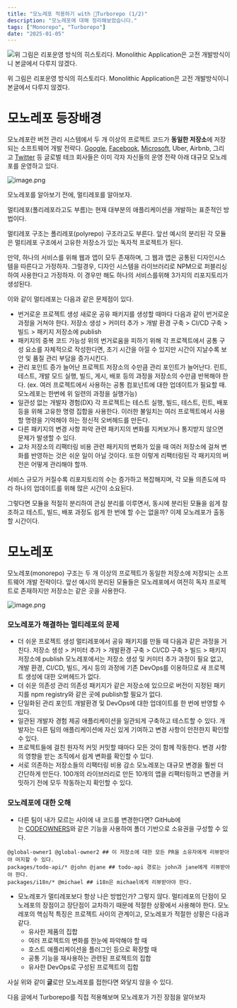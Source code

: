 ```yaml
---
title: "모노레포 적용하기 with 🚀Turborepo (1/2)"
description: "모노레포에 대해 정리해보았습니다."
tags: ["Monorepo", "Turborepo"]
date: "2025-01-05"
---
```


![위 그림은 리포운영 방식의 히스토리다. Monolithic Application은 고전 개발방식이니 본글에서 다루지 않겠다.](attachment:5de2c08e-4ed8-4e73-81c7-de401c563b97:74ee8f5b-cc03-4442-9bf1-4c525f047961.png)

위 그림은 리포운영 방식의 히스토리다. Monolithic Application은 고전 개발방식이니 본글에서 다루지 않겠다.

# 모노레포 등장배경

모노레포란 버전 관리 시스템에서 두 개 이상의 프로젝트 코드가 **동일한 저장소**에 저장되는 소프트웨어 개발 전략다. [Google](https://qeunit.com/blog/how-google-does-monorepo/), [Facebook](https://buck.build/), [Microsoft](https://rushjs.io/), Uber, Airbnb, 그리고 [Twitter](https://www.pantsbuild.org/docs/welcome-to-pants) 등 글로벌 테크 회사들은 이미 각자 자신들의 운영 전략 아래 대규모 모노레포를 운영하고 있다.

![image.png](attachment:5c7816a2-7757-46dc-87dd-611a1c9e861a:image.png)

모노레포를 알아보기 전에, 멀티레포를 알아보자.

멀티레포(폴리레포라고도 부름)는 현재 대부분의 애플리케이션을 개발하는 표준적인 방법이다.

멀티레포 구조는 폴리레포(polyrepo) 구조라고도 부른다. 앞선 예시의 분리된 각 모듈은 멀티레포 구조에서 고유한 저장소가 있는 독자적 프로젝트가 된다.

만약, 하나의 서비스를 위해 웹과 앱이 모두 존재하며, 그 웹과 앱은 공통된 디자인시스템을 따른다고 가정하자. 그럴경우, 디자인 시스템을 라이브러리로 NPM으로 퍼블리싱하여 사용한다고 가정하자. 이 경우만 해도 하나의 서비스를위해 3가지의 리포지토리가 생성된다.

이와 같이 멀티레포는 다음과 같은 문제점이 있다.

- 번거로운 프로젝트 생성
  새로운 공유 패키지를 생성할 때마다 다음과 같이 번거로운 과정을 거쳐야 한다.
  저장소 생성 > 커미터 추가 > 개발 환경 구축 > CI/CD 구축 > 빌드 > 패키지 저장소에 publish
- 패키지의 중복 코드 가능성
  위의 번거로움을 피하기 위해 각 프로젝트에서 공통 구성 요소를 자체적으로 작성한다면, 초기 시간을 아낄 수 있지만 시간이 지날수록 보안 및 품질 관리 부담을 증가시킨다.
- 관리 포인트 증가
  늘어난 프로젝트 저장소의 수만큼 관리 포인트가 늘어난다. 린트, 테스트, 개발 모드 실행, 빌드, 게시, 배포 등의 과정을 저장소의 수만큼 반복해야 한다. (ex. 여러 프로젝트에서 사용하는 공통 컴포넌트에 대한 업데이트가 필요할 때. 모노레포는 한번에 위 일련의 과정을 실행가능)
- 일관성 없는 개발자 경험(DX)
  각 프로젝트는 테스트 실행, 빌드, 테스트, 린트, 배포 등을 위해 고유한 명령 집합을 사용한다. 이러한 불일치는 여러 프로젝트에서 사용할 명령을 기억해야 하는 정신적 오버헤드를 만든다.
- 다른 패키지의 변경 사항 파악
  관련 패키지의 변화를 지켜보거나 통지받지 않으면 문제가 발생할 수 있다.
- 교차 저장소의 리팩터링 비용
  관련 패키지의 변화가 있을 때 여러 저장소에 걸쳐 변화를 반영하는 것은 쉬운 일이 아닐 것이다. 또한 이렇게 리팩터링된 각 패키지의 버전은 어떻게 관리해야 할까.

서비스 규모가 커질수록 리포지토리의 수는 증가하고 복잡해지며, 각 모듈 의존도에 따라 하나의 업데이트를 위해 많은 시간이 소요된다.

그렇다면 모듈을 적절히 분리하여 관심 분리를 이루면서, 동시에 분리된 모듈을 쉽게 참조하고 테스트, 빌드, 배포 과정도 쉽게 한 번에 할 수는 없을까? 이제 모노레포가 출동할 시간이다.

# 모노레포

모노레포(monorepo) 구조는 두 개 이상의 프로젝트가 동일한 저장소에 저장되는 소프트웨어 개발 전략이다. 앞선 예시의 분리된 모듈들은 모노레포에서 여전히 독자 프로젝트로 존재하지만 저장소는 같은 곳을 사용한다.

![image.png](attachment:ac8b337e-2f0a-4bcb-a9f8-6595c6e63b6b:image.png)

### 모노레포가 해결하는 멀티레포의 문제

- 더 쉬운 프로젝트 생성
  멀티레포에서 공유 패키지를 만들 때 다음과 같은 과정을 거친다.
  저장소 생성 > 커미터 추가 > 개발환경 구축 > CI/CD 구축 > 빌드 > 패키지 저장소에 publish
  모노레포에서는 저장소 생성 및 커미터 추가 과정이 필요 없고, 개발 환경, CI/CD, 빌드, 게시 등의 과정에 기존 DevOps를 이용하므로 새 프로젝트 생성에 대한 오버헤드가 없다.
- 더 쉬운 의존성 관리
  의존성 패키지가 같은 저장소에 있으므로 버전이 지정된 패키지를 npm registry와 같은 곳에 publish할 필요가 없다.
- 단일화된 관리 포인트
  개발환경 및 DevOps에 대한 업데이트를 한 번에 반영할 수 있다.
- 일관된 개발자 경험 제공
  애플리케이션을 일관되게 구축하고 테스트할 수 있다. 개발자는 다른 팀의 애플리케이션에 자신 있게 기여하고 변경 사항이 안전한지 확인할 수 있다.
- 프로젝트들에 걸친 원자적 커밋
  커밋할 때마다 모든 것이 함께 작동한다. 변경 사항의 영향을 받는 조직에서 쉽게 변화를 확인할 수 있다.
- 서로 의존하는 저장소들의 리팩터링 비용 감소
  모노레포는 대규모 변경을 훨씬 더 간단하게 만든다. 100개의 라이브러리로 만든 10개의 앱을 리팩터링하고 변경을 커밋하기 전에 모두 작동하는지 확인할 수 있다.

### 모노레포에 대한 오해

- 다른 팀이 내가 모르는 사이에 내 코드를 변경한다면?
  GitHub에는 [CODEOWNERS](https://docs.github.com/en/repositories/managing-your-repositorys-settings-and-features/customizing-your-repository/about-code-owners)와 같은 기능을 사용하여 폴더 기반으로 소유권을 구성할 수 있다.

```less
@global-owner1 @global-owner2 ## 이 저장소에 대한 모든 PR을 소유자에게 리뷰받아야 머지할 수 있다.
packages/todo-api/* @john @jane ## todo-api 경로는 john과 jane에게 리뷰받아야 한다.
packages/i18n/* @michael ## i18n은 michael에게 리뷰받아야 한다.
```

- 모노레포가 멀티레포보다 항상 나은 방법인가?
  그렇지 않다. 멀티레포의 단점이 모노레포의 장점이고 장단점이 교차하기 때문에 적절한 상황에서 사용해야 한다.
  모노레포의 핵심적 특징은 프로젝트 사이의 관계이고, 모노레포가 적절한 상황은 다음과 같다.
  - 유사한 제품의 집합
  - 여러 프로젝트의 변화를 한눈에 파악해야 할 때
  - 호스트 애플리케이션을 플러그인 등으로 확장할 때
  - 공통 기능을 재사용하는 관련된 프로젝트의 집합
  - 유사한 DevOps로 구성된 프로젝트의 집합

사실 위와 같이 **글**로만 모노레포를 접한다면 와닿지 않을 수 있다.

다음 글에서 Turborepo를 직접 적용해보며 모노레포가 가진 장점을 알아보자

